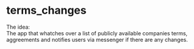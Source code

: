# terms_changes

The idea:  
The app that whatches over a list of publicly available companies terms, aggreements and notifies users via messenger if there are any changes. 
